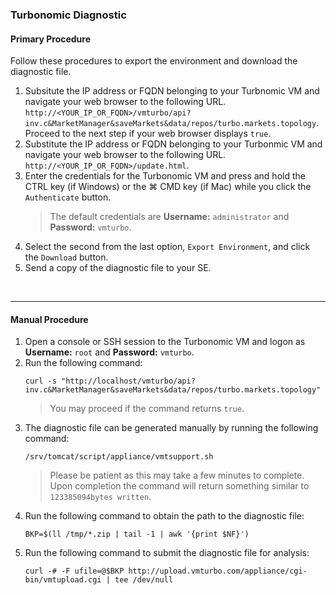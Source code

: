 ### Turbonomic Diagnostic

#### Primary Procedure
Follow these procedures to export the environment and download the diagnostic file.

1. Subsitute the IP address or FQDN belonging to your Turbnomic VM and navigate your web browser to the following URL.  `http://<YOUR_IP_OR_FQDN>/vmturbo/api?inv.c&MarketManager&saveMarkets&data/repos/turbo.markets.topology`.  Proceed to the next step if your web browser displays `true`.
2. Substitute the IP address or FQDN belonging to your Turbonmic VM and navigate your web browser to the following URL.  `http://<YOUR_IP_OR_FQDN>/update.html`.
3. Enter the credentials for the Turbonomic VM and press and hold the CTRL key (if Windows) or the &#8984; CMD key (if Mac) while you click the `Authenticate` button.
    > The default credentials are **Username:** `administrator` and **Password:** `vmturbo`.
4. Select the second from the last option, `Export Environment`, and click the `Download` button.
5. Send a copy of the diagnostic file to your SE.

&nbsp;

-----

#### Manual Procedure
1. Open a console or SSH session to the Turbonomic VM and logon as **Username:** `root` and **Password:** `vmturbo`.
2. Run the following command:
    ```Shell
    curl -s "http://localhost/vmturbo/api?inv.c&MarketManager&saveMarkets&data/repos/turbo.markets.topology"
    ```
    > You may proceed if the command returns `true`.
3. The diagnostic file can be generated manually by running the following command:
    ```Shell
    /srv/tomcat/script/appliance/vmtsupport.sh
    ```
    > Please be patient as this may take a few minutes to complete.  Upon completion the command will return something similar to `123385094bytes written`.
4. Run the following command to obtain the path to the diagnostic file:
    ```Shell
    BKP=$(ll /tmp/*.zip | tail -1 | awk '{print $NF}')
    ```
5. Run the following command to submit the diagnostic file for analysis:
    ```Shell
    curl -# -F ufile=@$BKP http://upload.vmturbo.com/appliance/cgi-bin/vmtupload.cgi | tee /dev/null
    ```
